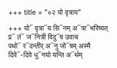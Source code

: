 +++
title = "०२ यो वृत्राय"

+++
यो᳓ वृत्रा᳓य सि᳓नम् अ᳓त्रा᳓भरिष्यत्  
प्र᳓ तं᳓ ज᳓नित्री विदु᳓ष उवाच  
पथो᳓ र᳓दन्तीर् अ᳓नु जो᳓षम् अस्मै  
दिवे᳓-दिवे धु᳓नयो यन्ति अ᳓र्थम्